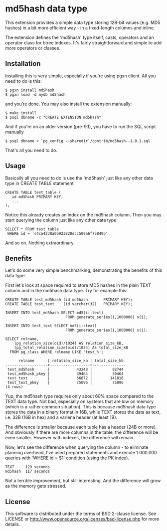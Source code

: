 md5hash data type
=================
This extension provides a simple data type storing 128-bit values
(e.g. MD5 hashes) in a bit more efficient way - in a fixed-length
columns and inline.

The extension defines the 'md5hash' type itself, casts, operators
and an operator class for btree indexes. It's fairly straightforward
and simple to add more operators or classes.


Installation
------------
Installing this is very simple, especially if you're using pgxn client.
All you need to do is this:

    $ pgxn install md5hash
    $ pgxn load -d mydb md5hash

and you're done. You may also install the extension manually:

    $ make install
    $ psql dbname -c "CREATE EXTENSION md5hash"

And if you're on an older version (pre-9.1), you have to run the SQL
script manually

    $ psql dbname < `pg_config --sharedir`/contrib/md5hash--1.0.1.sql

That's all you need to do.


Usage
-----
Basically all you need to do is use the 'md5hash' just like any other
data type in CREATE TABLE statement

    CREATE TABLE test_table (
       id md5hash PRIMARY KEY,
       ...
    );

Notice this already creates an index on the md5hash column. Then you may
start querying the column just like any other data type:

    SELECT * FROM test_table
     WHERE id = 'c4ca4238a0b923820dcc509a6f75849b'

And so on. Nothing extraordinary.


Benefits
--------
Let's do some very simple benchmarking, demonstrating the benefits of
this data type.

First let's look at space required to store MD5 hashes in the plain TEXT
column and in the md5hash data type. Try for example this:

    CREATE TABLE test_md5hash (id md5hash       PRIMARY KEY);
    CREATE TABLE test_text    (id varchar(32)   PRIMARY KEY);
    
    INSERT INTO test_md5hash SELECT md5(i::text)
                               FROM generate_series(1,1000000) s(i);
    
    INSERT INTO test_text SELECT md5(i::text)
                               FROM generate_series(1,1000000) s(i);

    SELECT relname,
        (pg_relation_size(oid)/1024) AS relation_size_kB,
        (pg_total_relation_size(oid)/1024) AS total_size_kB
      FROM pg_class WHERE relname LIKE 'test_%';

          relname      | relation_size_kb | total_size_kb 
    -------------------+------------------+---------------
     test_md5hash      |            43248 |         82744
     test_md5hash_pkey |            39464 |         39464
     test_text         |            66672 |        141816
     test_text_pkey    |            75096 |         75096
    (4 rows)

Yup, the md5hash type requires only about 60% space compared to the TEXT
data type. Not bad, especially on systems that are low on memory (which
is a rather common situation). This is because md5hash data type stores
the data in a binary format in 16B, while TEXT stores the data as text,
i.e. 32B (16B in hex) and a varlena header (at least 1B).

The difference is smaller because each tuple has a header (24B or more).
And obviously if there are more columns in the table, the difference will
be even smaller. However with indexes, the difference will remain.

Now, let's see the difference when querying the column - to eliminate
planning overhead, I've used prepared statements and execute 1.000.000
queries with 'WHERE id = $1' condition (using the PK index).

    TEXT     129 seconds
    md5hash  117 seconds

Not a terrible improvement, but still interesting. And the difference
will grow as the memory gets stressed.


License
-------
This software is distributed under the terms of BSD 2-clause license.
See LICENSE or http://www.opensource.org/licenses/bsd-license.php for
more details.
